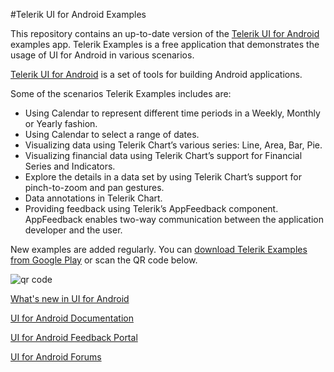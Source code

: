 #Telerik UI for Android Examples

This repository contains an up-to-date version of the [Telerik UI for Android](http://www.telerik.com/android-ui) examples app. 
Telerik Examples is a free application that demonstrates the usage of UI for Android in various scenarios.

[Telerik UI for Android](http://www.telerik.com/android-ui) is a set of tools for building Android applications. 

Some of the scenarios Telerik Examples includes are:
 - Using Calendar to represent different time periods in a Weekly, Monthly or Yearly fashion.
 - Using Calendar to select a range of dates.
 - Visualizing data using Telerik Chart’s various series: Line, Area, Bar, Pie.
 - Visualizing financial data using Telerik Chart’s support for Financial Series and Indicators.
 - Explore the details in a data set by using Telerik Chart’s support for pinch-to-zoom and pan gestures.
 - Data annotations in Telerik Chart.
 - Providing feedback using Telerik’s AppFeedback component. AppFeedback enables two-way communication between the application developer and the user.

New examples are added regularly. You can [download Telerik Examples from Google Play](https://play.google.com/store/apps/details?id=com.telerik.examples) or scan the QR code below.

<img src='https://chart.googleapis.com/chart?cht=qr&chl=market%3A%2F%2Fdetails%3Fid%3Dcom.telerik.examples&chs=180x180&choe=UTF-8&chld=L|2' alt='qr code'><a href='http://www.qr-code-generator.com' border='0' style='cursor:default'  rel='nofollow'></a>

[What's new in UI for Android](http://www.telerik.com/support/whats-new/android-ui/release-history)

[UI for Android Documentation](http://docs.telerik.com/devtools/android)

[UI for Android Feedback Portal](http://feedback.telerik.com/Project/158)

[UI for Android Forums](http://www.telerik.com/forums/android)